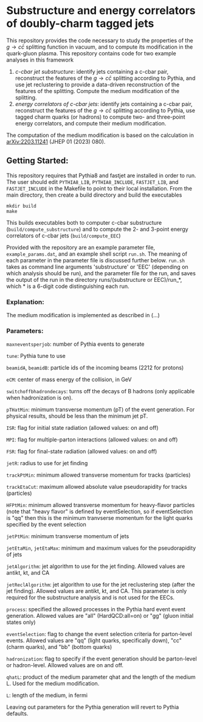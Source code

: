 # Substructure and energy correlators of doubly-charm tagged jets

This repository provides the code necessary to study the properties of the $g \to c\bar{c}$ splitting function in vacuum, and to compute its modification in the quark-gluon plasma. This repository contains code for two example analyses in this framework
1. *c-cbar jet substructure*: identify jets containing a c-cbar pair, reconstruct the features of the $g \to c\bar{c}$ splitting according to Pythia, and use jet reclustering to provide a data-driven reconstruction of the features of the splitting. Compute the medium modification of the splitting.
2. *energy correlators of c-cbar jets*: identify jets containing a c-cbar pair, reconstruct the features of the $g \to c\bar{c}$ splitting according to Pythia, use tagged charm quarks (or hadrons) to compute two- and three-point energy correlators, and compute their medium modification.

The computation of the medium modification is based on the calculation in [arXiv:2203.11241](https://arxiv.org/abs/2203.11241) (JHEP 01 (2023) 080).

## Getting Started:
This repository requires that Pythia8 and fastjet are installed in order to run. The user should edit `PYTHIA8_LIB`, `PYTHIA8_INCLUDE`, `FASTJET_LIB`, and `FASTJET_INCLUDE` in the Makefile to point to their local installation.
From the main directory, then create a build directory and build the executables
```
mkdir build
make
```
This builds executables both to computer c-cbar substructure (`build/compute_substructure`) and to compute the 2- and 3-point energy correlators of c-cbar jets (`build/compute_EEC`)

Provided with the repository are an example parameter file, `example_params.dat`, and an example shell script `run.sh`. The meaning of each parameter in the parameter file is discussed further below. `run.sh` takes as command line arguments 'substructure' or 'EEC' (depending on which analysis should be run), and the parameter file for the run, and saves the output of the run in the directory runs/(substructure or EEC)/run_*, which * is a 6-digit code distinguishing each run.

### Explanation:
The medium modification is implemented as described in (...)

### Parameters:
`maxneventsperjob`: number of Pythia events to generate

`tune`: Pythia tune to use

`beamidA`, `beamidB`: particle ids of the incoming beams (2212 for protons)

`eCM`: center of mass energy of the collision, in GeV

`switchoffbhadrondecays`: turns off the decays of B hadrons (only applicable when hadronization is on).

`pTHatMin`: minimum transverse momentum (pT) of the event generation. For physical results, should be less than the minimum jet pT.

`ISR`: flag for initial state radiation (allowed values: on and off)

`MPI`: flag for multiple-parton interactions (allowed values: on and off)

`FSR`: flag for final-state radiation (allowed values: on and off)

`jetR`: radius to use for jet finding

`trackPtMin`: minimum allowed transverse momentum for tracks (particles)

`trackEtaCut`: maximum allowed absolute value pseudorapidity for tracks (particles)

`HFPtMin`: minimum allowed transverse momentum for heavy-flavor particles (note that "heavy flavor" is defined by eventSelection, so if eventSelection is "qq" then this is the minimum tranvserse momentum for the light quarks specified by the event selection

`jetPtMin`: minimum transverse momentum of jets

`jetEtaMin`, `jetEtaMax`: minimum and maximum values for the pseudorapidity of jets

`jetAlgorithm`: jet algorithm to use for the jet finding. Allowed values are antikt, kt, and CA

`jetReclAlgorithm`: jet algorithm to use for the jet reclustering step (after the jet finding). Allowed values are antikt, kt, and CA. This parameter is only required for the substructure analysis and is not used for the EECs.

`process`: specified the allowed processes in the Pythia hard event event generation. Allowed values are "all" (HardQCD:all=on) or "gg" (gluon initial states only)

`eventSelection`: flag to change the event selection criteria for parton-level events. Allowed values are "qq" (light quarks, specifically down), "cc" (charm quarks), and "bb" (bottom quarks)

`hadronization`: flag to specify if the event generation should be parton-level or hadron-level. Allowed values are on and off.

`qhatL`: product of the medium parameter qhat and the length of the medium L. Used for the medium modification.

`L`: length of the medium, in fermi

Leaving out parameters for the Pythia generation will revert to Pythia defaults.
